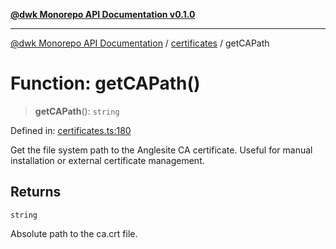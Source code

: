 [**@dwk Monorepo API Documentation v0.1.0**](../../README.md)

---

[@dwk Monorepo API Documentation](../../README.md) / [certificates](../README.md) / getCAPath

# Function: getCAPath()

> **getCAPath**(): `string`

Defined in: [certificates.ts:180](https://github.com/Anglesite/anglesite/blob/97bc711271b9559b54e48a9e5995ecc7ba9204f9/anglesite/app/certificates.ts#L180)

Get the file system path to the Anglesite CA certificate.
Useful for manual installation or external certificate management.

## Returns

`string`

Absolute path to the ca.crt file.
